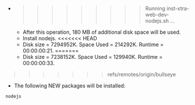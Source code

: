 * >>>>>>>>> Running inst-xtra-web-dev-nodejs.sh ...
  * After this operation, 180 MB of additional disk space will be used.
  * Install nodejs.
<<<<<<< HEAD
  * Disk size = 7294952K. Space Used = 214292K. Runtime = 00:00:00:21.
=======
  * Disk size = 7238152K. Space Used = 129940K. Runtime = 00:00:00:33.
>>>>>>> refs/remotes/origin/bullseye
  * The following NEW packages will be installed:
  ```bash
nodejs
  ```
